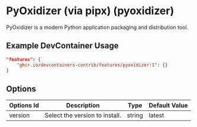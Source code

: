 
# PyOxidizer (via pipx) (pyoxidizer)

PyOxidizer is a modern Python application packaging and distribution tool.

## Example DevContainer Usage

```json
"features": {
    "ghcr.io/devcontainers-contrib/features/pyoxidizer:1": {}
}
```

## Options

| Options Id | Description | Type | Default Value |
|-----|-----|-----|-----|
| version | Select the version to install. | string | latest |


